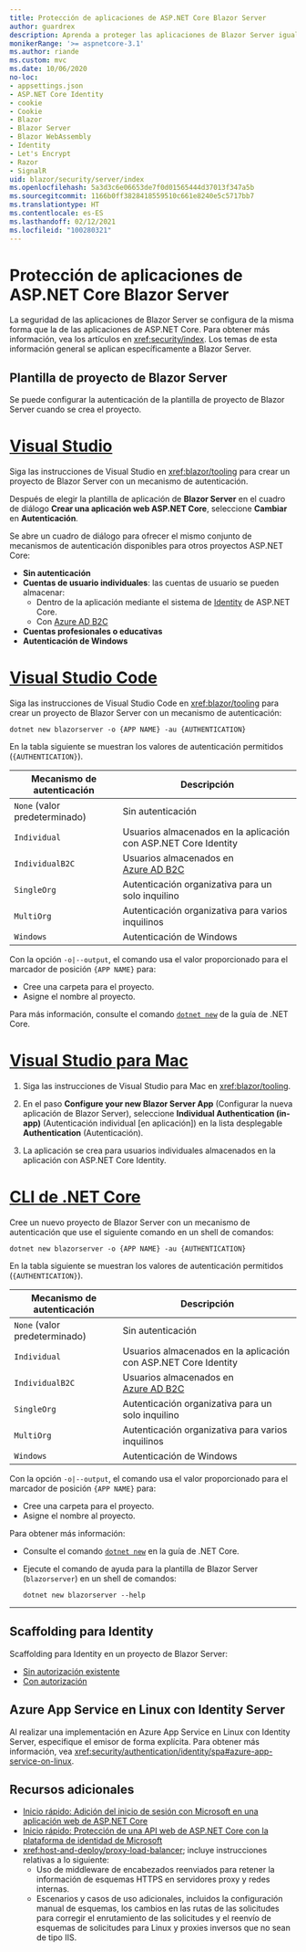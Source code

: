 ```yaml
---
title: Protección de aplicaciones de ASP.NET Core Blazor Server
author: guardrex
description: Aprenda a proteger las aplicaciones de Blazor Server igual que las aplicaciones de ASP.NET Core.
monikerRange: '>= aspnetcore-3.1'
ms.author: riande
ms.custom: mvc
ms.date: 10/06/2020
no-loc:
- appsettings.json
- ASP.NET Core Identity
- cookie
- Cookie
- Blazor
- Blazor Server
- Blazor WebAssembly
- Identity
- Let's Encrypt
- Razor
- SignalR
uid: blazor/security/server/index
ms.openlocfilehash: 5a3d3c6e06653de7f0d01565444d37013f347a5b
ms.sourcegitcommit: 1166b0ff3828418559510c661e8240e5c5717bb7
ms.translationtype: HT
ms.contentlocale: es-ES
ms.lasthandoff: 02/12/2021
ms.locfileid: "100280321"
---
```

# <a name="secure-aspnet-core-blazor-server-apps"></a>Protección de aplicaciones de ASP.NET Core Blazor Server

La seguridad de las aplicaciones de Blazor Server se configura de la misma forma que la de las aplicaciones de ASP.NET Core. Para obtener más información, vea los artículos en <xref:security/index>. Los temas de esta información general se aplican específicamente a Blazor Server.

## <a name="blazor-server-project-template"></a>Plantilla de proyecto de Blazor Server

Se puede configurar la autenticación de la plantilla de proyecto de Blazor Server cuando se crea el proyecto.

# <a name="visual-studio"></a>[Visual Studio](#tab/visual-studio)

Siga las instrucciones de Visual Studio en <xref:blazor/tooling> para crear un proyecto de Blazor Server con un mecanismo de autenticación.

Después de elegir la plantilla de aplicación de **Blazor Server** en el cuadro de diálogo **Crear una aplicación web ASP.NET Core**, seleccione **Cambiar** en **Autenticación**.

Se abre un cuadro de diálogo para ofrecer el mismo conjunto de mecanismos de autenticación disponibles para otros proyectos ASP.NET Core:

* **Sin autenticación**
* **Cuentas de usuario individuales**: las cuentas de usuario se pueden almacenar:
  * Dentro de la aplicación mediante el sistema de [Identity](xref:security/authentication/identity) de ASP.NET Core.
  * Con [Azure AD B2C](xref:security/authentication/azure-ad-b2c)
* **Cuentas profesionales o educativas**
* **Autenticación de Windows**

# <a name="visual-studio-code"></a>[Visual Studio Code](#tab/visual-studio-code)

Siga las instrucciones de Visual Studio Code en <xref:blazor/tooling> para crear un proyecto de Blazor Server con un mecanismo de autenticación:

```dotnetcli
dotnet new blazorserver -o {APP NAME} -au {AUTHENTICATION}
```

En la tabla siguiente se muestran los valores de autenticación permitidos (`{AUTHENTICATION}`).

| Mecanismo de autenticación | Descripción |
| ------------------------ | ----------- |
| `None` (valor predeterminado)         | Sin autenticación |
| `Individual`             | Usuarios almacenados en la aplicación con ASP.NET Core Identity |
| `IndividualB2C`          | Usuarios almacenados en [Azure AD B2C](xref:security/authentication/azure-ad-b2c) |
| `SingleOrg`              | Autenticación organizativa para un solo inquilino |
| `MultiOrg`               | Autenticación organizativa para varios inquilinos |
| `Windows`                | Autenticación de Windows |

Con la opción `-o|--output`, el comando usa el valor proporcionado para el marcador de posición `{APP NAME}` para:

* Cree una carpeta para el proyecto.
* Asigne el nombre al proyecto.

Para más información, consulte el comando [`dotnet new`](/dotnet/core/tools/dotnet-new) de la guía de .NET Core.

# <a name="visual-studio-for-mac"></a>[Visual Studio para Mac](#tab/visual-studio-mac)

1. Siga las instrucciones de Visual Studio para Mac en <xref:blazor/tooling>.

1. En el paso **Configure your new Blazor Server App** (Configurar la nueva aplicación de Blazor Server), seleccione **Individual Authentication (in-app)** (Autenticación individual [en aplicación]) en la lista desplegable **Authentication** (Autenticación).

1. La aplicación se crea para usuarios individuales almacenados en la aplicación con ASP.NET Core Identity.

# <a name="net-core-cli"></a>[CLI de .NET Core](#tab/netcore-cli/)

Cree un nuevo proyecto de Blazor Server con un mecanismo de autenticación que use el siguiente comando en un shell de comandos:

```dotnetcli
dotnet new blazorserver -o {APP NAME} -au {AUTHENTICATION}
```

En la tabla siguiente se muestran los valores de autenticación permitidos (`{AUTHENTICATION}`).

| Mecanismo de autenticación | Descripción |
| ------------------------ | ----------- |
| `None` (valor predeterminado)         | Sin autenticación |
| `Individual`             | Usuarios almacenados en la aplicación con ASP.NET Core Identity |
| `IndividualB2C`          | Usuarios almacenados en [Azure AD B2C](xref:security/authentication/azure-ad-b2c) |
| `SingleOrg`              | Autenticación organizativa para un solo inquilino |
| `MultiOrg`               | Autenticación organizativa para varios inquilinos |
| `Windows`                | Autenticación de Windows |

Con la opción `-o|--output`, el comando usa el valor proporcionado para el marcador de posición `{APP NAME}` para:

* Cree una carpeta para el proyecto.
* Asigne el nombre al proyecto.

Para obtener más información:

* Consulte el comando [`dotnet new`](/dotnet/core/tools/dotnet-new) en la guía de .NET Core.
* Ejecute el comando de ayuda para la plantilla de Blazor Server (`blazorserver`) en un shell de comandos:

  ```dotnetcli
  dotnet new blazorserver --help
  ```

---

## <a name="scaffold-identity"></a>Scaffolding para Identity

Scaffolding para Identity en un proyecto de Blazor Server:

* [Sin autorización existente](xref:security/authentication/scaffold-identity#scaffold-identity-into-a-blazor-server-project-without-existing-authorization)
* [Con autorización](xref:security/authentication/scaffold-identity#scaffold-identity-into-a-blazor-server-project-with-authorization)

## <a name="azure-app-service-on-linux-with-identity-server"></a>Azure App Service en Linux con Identity Server

Al realizar una implementación en Azure App Service en Linux con Identity Server, especifique el emisor de forma explícita. Para obtener más información, vea <xref:security/authentication/identity/spa#azure-app-service-on-linux>.

## <a name="additional-resources"></a>Recursos adicionales

* [Inicio rápido: Adición del inicio de sesión con Microsoft en una aplicación web de ASP.NET Core](/azure/active-directory/develop/quickstart-v2-aspnet-core-webapp)
* [Inicio rápido: Protección de una API web de ASP.NET Core con la plataforma de identidad de Microsoft](/azure/active-directory/develop/quickstart-v2-aspnet-core-web-api)
* <xref:host-and-deploy/proxy-load-balancer>; incluye instrucciones relativas a lo siguiente:
  * Uso de middleware de encabezados reenviados para retener la información de esquemas HTTPS en servidores proxy y redes internas.
  * Escenarios y casos de uso adicionales, incluidos la configuración manual de esquemas, los cambios en las rutas de las solicitudes para corregir el enrutamiento de las solicitudes y el reenvío de esquemas de solicitudes para Linux y proxies inversos que no sean de tipo IIS.
